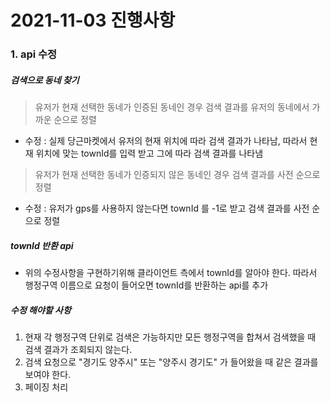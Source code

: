 # 2021-11-03 진행사항

### 1. api 수정

##### 검색으로 동네 찾기

> 유저가 현재 선택한 동네가 인증된 동네인 경우
> 검색 결과를 유저의 동네에서 가까운 순으로 정렬

- 수정 :
  실제 당근마켓에서 유저의 현재 위치에 따라 검색 결과가 나타남, 따라서 현재 위치에 맞는 townId를 입력 받고 그에 따라 검색 결과를 나타냄

> 유저가 현재 선택한 동네가 인증되지 않은 동네인 경우
> 검색 결과를 사전 순으로 정렬

- 수정 :
  유저가 gps를 사용하지 않는다면 townId 를 -1로 받고 검색 결과를 사전 순으로 정렬

##### townId 반환 api

- 위의 수정사항을 구현하기위해 클라이언트 측에서 townId를 알아야 한다. 따라서 행정구역 이름으로 요청이 들어오면 townId를 반환하는 api를 추가

##### 수정 해야할 사항

1. 현재 각 행정구역 단위로 검색은 가능하지만 모든 행정구역을 합쳐서 검색했을 때 검색 결과가 조회되지 않는다.
2. 검색 요청으로 "경기도 양주시" 또는 "양주시 경기도" 가 들어왔을 때 같은 결과를 보여야 한다.
3. 페이징 처리
